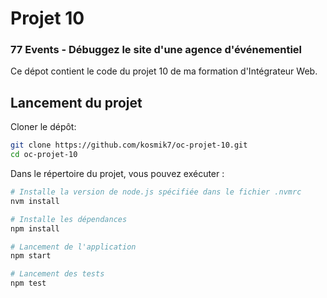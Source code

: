 # Projet 10 

### 77 Events - Débuggez le site d'une agence d'événementiel

Ce dépot contient le code du projet 10 de ma formation d'Intégrateur Web.

## Lancement du projet

Cloner le dépôt:

```bash
git clone https://github.com/kosmik7/oc-projet-10.git
cd oc-projet-10
```

Dans le répertoire du projet, vous pouvez exécuter :

```bash
# Installe la version de node.js spécifiée dans le fichier .nvmrc
nvm install

# Installe les dépendances
npm install

# Lancement de l'application
npm start

# Lancement des tests
npm test
```